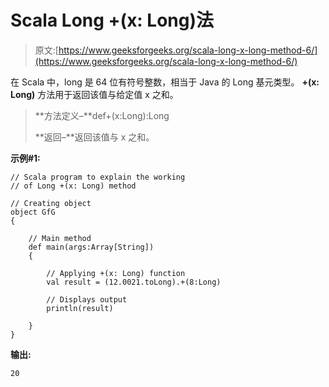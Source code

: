 # Scala Long +(x: Long)法

> 原文:[https://www.geeksforgeeks.org/scala-long-x-long-method-6/](https://www.geeksforgeeks.org/scala-long-x-long-method-6/)

在 Scala 中，long 是 64 位有符号整数，相当于 Java 的 Long 基元类型。 **+(x: Long)** 方法用于返回该值与给定值 x 之和。

> **方法定义–**def+(x:Long):Long
> 
> **返回–**返回该值与 x 之和。

**示例#1:**

```
// Scala program to explain the working 
// of Long +(x: Long) method

// Creating object
object GfG
{ 

    // Main method
    def main(args:Array[String])
    {

        // Applying +(x: Long) function
        val result = (12.0021.toLong).+(8:Long)

        // Displays output
        println(result)

    }
} 
```

**输出:**

```
20

```